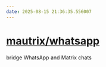```yaml
---
date: 2025-08-15 21:36:35.556007
---
```


# [mautrix/whatsapp](https://github.com/mautrix/whatsapp)

bridge WhatsApp and Matrix chats